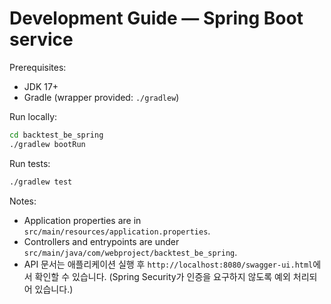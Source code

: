 # Development Guide — Spring Boot service

Prerequisites:
- JDK 17+
- Gradle (wrapper provided: `./gradlew`)

Run locally:
```bash
cd backtest_be_spring
./gradlew bootRun
```

Run tests:
```bash
./gradlew test
```

Notes:
- Application properties are in `src/main/resources/application.properties`.
- Controllers and entrypoints are under `src/main/java/com/webproject/backtest_be_spring`.
- API 문서는 애플리케이션 실행 후 `http://localhost:8080/swagger-ui.html`에서 확인할 수 있습니다. (Spring Security가 인증을 요구하지 않도록 예외 처리되어 있습니다.)
